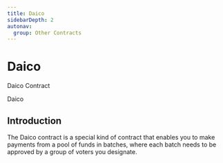 ```yaml
---
title: Daico
sidebarDepth: 2
autonav:
  group: Other Contracts
---
```


# Daico

<Deployer code="iekryy">Daico Contract</Deployer>

<Dapp url="https://app.blockwell.ai/daico">Daico</Dapp>

## Introduction

The Daico contract is a special kind of contract that enables you to make
payments from a pool of funds in batches, where each batch needs to be
approved by a group of voters you designate.
